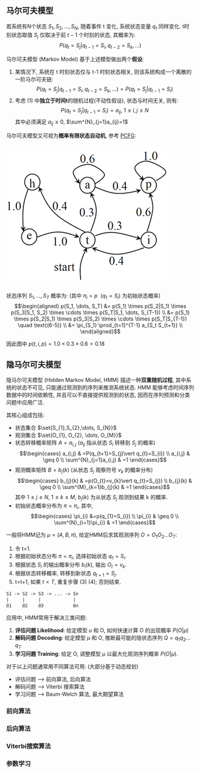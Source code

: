 ## 马尔可夫模型

若系统有N个状态 $S_{1}, S_{2},\dots,S_{N}$, 随着事件 t 变化, 系统状态变量 $q_{t}$ 同样变化. t时刻状态取值 $S_{j}$ 仅取决于前 $t-1$ 个时刻的状态, 其概率为: $$P(q_{t}=S_{j}\vert q_{t-1}=S_{i},q_{t-2}=S_{k},\dots)$$

马尔可夫模型 (Markov Model) 基于上述模型做出两个**假设**:
1. 某情况下, 系统在 t 时刻状态仅与 t-1 时刻状态相关, 则该系统构成一个离散的一阶马尔可夫链: $$P(q_{t}=S_{j}\vert q_{t-1}=S_{i},q_{t-2}=S_{k},\dots)=P(q_{t}=S_{j}\vert q_{t-1}=S_{i})$$
2. 考虑 (1) 中**独立于时间t**的随机过程(不动性假设), 状态与时间无关, 则有: $$P(q_{t}=S_{j}\vert q_{t-1}=S_{i})=a_{ij},\ 1\leq i,j\leq N$$ 其中必须满足 $a_{ij}\geq 0$, $\sum^{N}_{j=1}a_{ij}=1$

马尔可夫模型又可视为**概率有限状态自动机**, 参考 [PCFG](句法分析.md):

![|250](../../-%20attach/Pasted%20image%2020231226182823.png)

状态序列 $S_{1},\dots, S_{T}$ 概率为: (其中 $\pi_{i}=p\ \ (q_{1}=S_{i})$ 为初始状态概率)
$$\begin{aligned} p(S_1, \dots, S_T) &= p(S_1) \times p(S_2|S_1) \times p(S_3|S_1, S_2) \times \cdots \times p(S_T|S_1, \dots, S_{T-1}) \\ &= p(S_1) \times p(S_2|S_1) \times p(S_3|S_2) \times \cdots \times p(S_T|S_{T-1}) \quad \text{(6-5)} \\ &= \pi_{S_1} \prod_{t=1}^{T-1} a_{S_t S_{t+1}} \\ \end{aligned}$$

因此图中 $p(t, i, p)=1.0\times 0.3 \times 0.6=0.18$

## 隐马尔可夫模型

隐马尔可夫模型 (Hidden Markov Model, HMM) 描述一种**双重随机过程**, 其中系统的状态不可见, 只能通过观测到的序列来推测系统状态. HMM 能够考虑时间序列数据中的时间依赖性, 并且可以不直接提供观测到的状态, 因而在序列预测和分类问题中应用广泛.

其核心组成包括:
- 状态集合 $\set{S_{1},S_{2},\dots, S_{N}}$
- 观测集合 $\set{O_{1}, O_{2}, \dots, O_{M}}$
- 状态转移概率矩阵 $A=a_{i,j}$ ($a_{ij}$ 指从状态 $S_{i}$ 转移到 $S_j$ 的概率) $$\begin{cases}
a_{i,j} & =P(q_{t+1}=S_{j}\vert q_{t}=S_{i}) \\
a_{i,j}  & \geq 0 \\
\sum^{N}_{j=1}a_{i,j} & =1
\end{cases}$$
- 观测概率矩阵 $B=b_{j}(k)$ (从状态 $S_{j}$ 观察符号 $v_{k}$ 的概率分布) $$\begin{cases}
b_{j}(k) & =p(O_{t}=v_{k}\vert q_{t}=S_{j}) \\
b_{j}(k)  & \geq 0 \\
\sum^{M}_{k=1}b_{j}(k) & =1
\end{cases}$$ 其中 $1\leq j\leq N$, $1\leq k\leq M$, $b_j(k)$ 为从状态 $S_{j}$ 观测到结果 k 的概率.
- 初始状态概率分布为 $\pi = \pi_{i}$, 其中, $$\begin{cases}
\pi_{i} &=p(q_{1}=S_{i}) \\
\pi_{i}  & \geq 0 \\
\sum^{N}_{i=1}\pi_{i} & =1
\end{cases}$$

一般将HMM记为 $\mu=(A, B, \pi)$, 给定HMM后求其观测序列 $O=O_{1}O_{2}\dots O_{T}$:
1. 令 t=1.
2. 根据初始状态分布 $\pi=\pi_{i}$, 选择初始状态 $q_{1}=S_{i}$.
3. 根据状态 $S_{i}$ 的输出概率分布 $b_{i}(k)$, 输出 $O_{t}=v_{k}$.
4. 根据状态转移概率, 转移到新状态 $q_{t+1}=S_{j}$.
5. t=t+1, 如果 $t\lt T$, 重复步骤 (3) (4); 否则结束.

```
S1 -> S2 -> S3 -> ... -> Sn
|     |     |            |
O1    O2    O3           On
```

应用中, HMM常用于解决三类问题:
1. **评估问题 Likelihood**: 给定模型 $u$ 和 O, 如何快速计算 O 的出现概率 $P(O\vert \mu)$
2. **解码问题 Decoding**: 给定模型 $\mu$ 和 O, 推断最可能的隐状态序列 $Q=q_{1}q_{2}\dots q_{T}$
3. **学习问题 Training**: 给定 O, 调整模型 $\mu$ 以最大化观测序列概率 $P(O\vert \mu)$.

对于以上问题通常用不同算法可用: (大部分基于动态规划)
- 评估问题 --> 前向算法, 后向算法
- 解码问题 --> Viterbi 搜索算法
- 学习问题 --> Baum-Welch 算法, 最大期望算法

### 前向算法

### 后向算法

### Viterbi搜索算法

### 参数学习 
